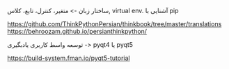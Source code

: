 ساختار زبان -> متغیر، کنترل، تابع، کلاس, virtual env. آشنایی با pip

https://github.com/ThinkPythonPersian/thinkbook/tree/master/translations
https://behroozam.github.io/persianthinkpython/


توسعه واسط کاربری یادبگیری -> pyqt4 یا pyqt5

https://build-system.fman.io/pyqt5-tutorial

